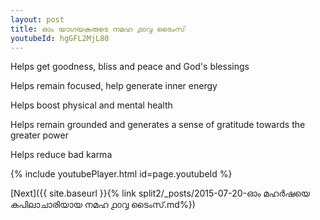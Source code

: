 ```yaml
---
layout: post
title: ഓം യാഗയകരുടെ നമഹ ൧൦൮ ടൈംസ്
youtubeId: hgGFL2MjL80
---
```

 
 
Helps get goodness, bliss and peace and God's blessings
 
Helps remain focused, help generate inner energy 
 
Helps boost physical and mental health 
 
Helps remain grounded and generates a sense of gratitude towards the greater power 
 
Helps reduce bad karma
 
 
 
 


{% include youtubePlayer.html id=page.youtubeId %}
 
[Next]({{ site.baseurl }}{% link  split2/_posts/2015-07-20-ഓം മഹർഷയെ കപിലാചാരിയായ നമഹ ൧൦൮ ടൈംസ്.md%})
 
